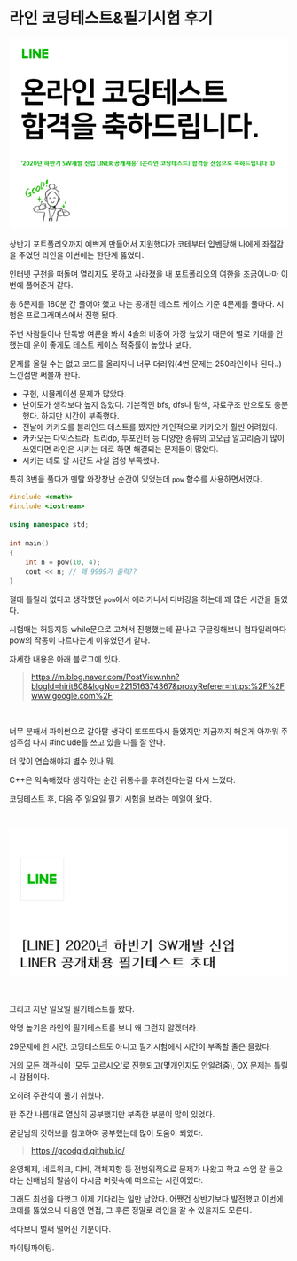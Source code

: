 # 라인 코딩테스트&필기시험 후기

![](./src/line.png)


상반기 포트폴리오까지 예쁘게 만들어서 지원했다가 코테부터 입벤당해 나에게 좌절감을 주었던 라인을 이번에는 한단계 뚫었다.

인터넷 구천을 떠돌며 열리지도 못하고 사라졌을 내 포트폴리오의 여한을 조금이나마 이번에 풀어준거 같다.

총 6문제를 180분 간 풀어야 했고 나는 공개된 테스트 케이스 기준 4문제를 풀마다. 시험은 프로그래머스에서 진행 됐다.

주변 사람들이나 단톡방 여론을 봐서 4솔의 비중이 가장 높았기 때문에 별로 기대를 안했는데 운이 좋게도 테스트 케이스 적중률이 높았나 보다.

문제를 올릴 수는 없고 코드를 올리자니 너무 더러워(4번 문제는 250라인이나 된다..) 느낀점만 써볼까 한다.

- 구현, 시뮬레이션 문제가 많았다. 
- 난이도가 생각보다 높지 않았다. 기본적인 bfs, dfs나 탐색, 자료구조 만으로도 충분했다. 하지만 시간이 부족했다. 
- 전날에 카카오를 블라인드 테스트를 봤지만 개인적으로 카카오가 훨씬 어려웠다. 
- 카카오는 다익스트라, 트리dp, 투포인터 등 다양한 종류의 고오급 알고리즘이 많이 쓰였다면 라인은 시키는 데로 하면 해결되는 문제들이 많았다.
- 시키는 데로 할 시간도 사실 엄청 부족했다.

특히 3번을 풀다가 멘탈 와장창난 순간이 있었는데 ```pow``` 함수를 사용하면서였다. 

```cpp
#include <cmath>
#include <iostream>

using namespace std;

int main()
{
    int n = pow(10, 4);
    cout << n; // 왜 9999가 출력??
}
```
절대 틀릴리 없다고 생각했던 ```pow```에서 에러가나서 디버깅을 하는데 꽤 많은 시간을 들였다. 

시험때는 허둥지둥 while문으로 고쳐서 진행했는데 끝나고 구글링해보니 컴파일러마다 pow의 작동이 다르다는게 이유였던거 같다.

자세한 내용은 아래 블로그에 있다.
> https://m.blog.naver.com/PostView.nhn?blogId=hirit808&logNo=221516374367&proxyReferer=https:%2F%2Fwww.google.com%2F

<br>

너무 분해서 파이썬으로 갈아탈 생각이 또또또다시 들었지만 지금까지 해온게 아까워 주섬주섬 다시 #include를 쓰고 있을 나를 잘 안다.

더 많이 연습해야지 별수 있나 뭐.

 C++은 익숙해졌다 생각하는 순간 뒤통수를 후려친다는걸 다시 느꼈다.

 코딩테스트 후, 다음 주 일요일 필기 시험을 보라는 메일이 왔다.

 <br>

 
![](./src/line_writing.png)

 <br>

그리고 지난 일요일 필기테스트를 봤다.

악명 높기은 라인의 필기테스트를 보니 왜 그런지 알겠더라.

29문제에 한 시간. 코딩테스트도 아니고 필기시험에서 시간이 부족할 줄은 몰랐다.

거의 모든 객관식이 '모두 고르시오'로 진행되고(몇개인지도 안알려줌), OX 문제는 틀릴시 감점이다.

오히려 주관식이 풀기 쉬웠다.

한 주간 나름대로 열심히 공부했지만 부족한 부분이 많이 있었다. 

굳긷님의 깃허브를 참고하여 공부했는데 많이 도움이 되었다.
> https://goodgid.github.io/

운영체제, 네트워크, 디비, 객체지향 등 전범위적으로 문제가 나왔고 학교 수업 잘 들으라는 선배님의 말씀이 다시금 머릿속에 떠오르는 시간이었다. 

그래도 최선을 다했고 이제 기다리는 일만 남았다. 어쨌건 상반기보다 발전했고 이번에 코테를 뚫었으니 다음엔 면접, 그 후론 정말로 라인을 갈 수 있을지도 모른다.

적다보니 벌써 떨어진 기분이다.

파이팅파이팅.